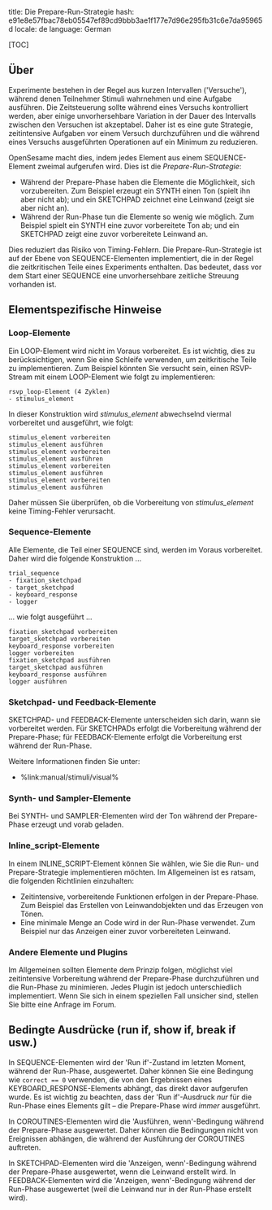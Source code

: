 title: Die Prepare-Run-Strategie
hash: e91e8e57fbac78eb05547ef89cd9bbb3ae1f177e7d96e295fb31c6e7da95965d
locale: de
language: German

[TOC]

## Über

Experimente bestehen in der Regel aus kurzen Intervallen ('Versuche'), während denen Teilnehmer Stimuli wahrnehmen und eine Aufgabe ausführen. Die Zeitsteuerung sollte während eines Versuchs kontrolliert werden, aber einige unvorhersehbare Variation in der Dauer des Intervalls zwischen den Versuchen ist akzeptabel. Daher ist es eine gute Strategie, zeitintensive Aufgaben vor einem Versuch durchzuführen und die während eines Versuchs ausgeführten Operationen auf ein Minimum zu reduzieren.

OpenSesame macht dies, indem jedes Element aus einem SEQUENCE-Element zweimal aufgerufen wird. Dies ist die *Prepare-Run-Strategie*:

- Während der Prepare-Phase haben die Elemente die Möglichkeit, sich vorzubereiten. Zum Beispiel erzeugt ein SYNTH einen Ton (spielt ihn aber nicht ab); und ein SKETCHPAD zeichnet eine Leinwand (zeigt sie aber nicht an).
- Während der Run-Phase tun die Elemente so wenig wie möglich. Zum Beispiel spielt ein SYNTH eine zuvor vorbereitete Ton ab; und ein SKETCHPAD zeigt eine zuvor vorbereitete Leinwand an.

Dies reduziert das Risiko von Timing-Fehlern. Die Prepare-Run-Strategie ist auf der Ebene von SEQUENCE-Elementen implementiert, die in der Regel die zeitkritischen Teile eines Experiments enthalten. Das bedeutet, dass vor dem Start einer SEQUENCE eine unvorhersehbare zeitliche Streuung vorhanden ist.

## Elementspezifische Hinweise

### Loop-Elemente

Ein LOOP-Element wird nicht im Voraus vorbereitet. Es ist wichtig, dies zu berücksichtigen, wenn Sie eine Schleife verwenden, um zeitkritische Teile zu implementieren. Zum Beispiel könnten Sie versucht sein, einen RSVP-Stream mit einem LOOP-Element wie folgt zu implementieren:

~~~text
rsvp_loop-Element (4 Zyklen)
- stimulus_element
~~~

In dieser Konstruktion wird *stimulus_element* abwechselnd viermal vorbereitet und ausgeführt, wie folgt:

~~~text
stimulus_element vorbereiten
stimulus_element ausführen
stimulus_element vorbereiten
stimulus_element ausführen
stimulus_element vorbereiten
stimulus_element ausführen
stimulus_element vorbereiten
stimulus_element ausführen
~~~

Daher müssen Sie überprüfen, ob die Vorbereitung von *stimulus_element* keine Timing-Fehler verursacht.

### Sequence-Elemente

Alle Elemente, die Teil einer SEQUENCE sind, werden im Voraus vorbereitet. Daher wird die folgende Konstruktion ...

~~~text
trial_sequence
- fixation_sketchpad
- target_sketchpad
- keyboard_response
- logger
~~~

... wie folgt ausgeführt ...

~~~text
fixation_sketchpad vorbereiten
target_sketchpad vorbereiten
keyboard_response vorbereiten
logger vorbereiten
fixation_sketchpad ausführen
target_sketchpad ausführen
keyboard_response ausführen
logger ausführen
~~~

### Sketchpad- und Feedback-Elemente

SKETCHPAD- und FEEDBACK-Elemente unterscheiden sich darin, wann sie vorbereitet werden. Für SKETCHPADs erfolgt die Vorbereitung während der Prepare-Phase; für FEEDBACK-Elemente erfolgt die Vorbereitung erst während der Run-Phase.

Weitere Informationen finden Sie unter:

- %link:manual/stimuli/visual%

### Synth- und Sampler-Elemente

Bei SYNTH- und SAMPLER-Elementen wird der Ton während der Prepare-Phase erzeugt und vorab geladen.

### Inline_script-Elemente

In einem INLINE_SCRIPT-Element können Sie wählen, wie Sie die Run- und Prepare-Strategie implementieren möchten. Im Allgemeinen ist es ratsam, die folgenden Richtlinien einzuhalten:

- Zeitintensive, vorbereitende Funktionen erfolgen in der Prepare-Phase. Zum Beispiel das Erstellen von Leinwandobjekten und das Erzeugen von Tönen.
- Eine minimale Menge an Code wird in der Run-Phase verwendet. Zum Beispiel nur das Anzeigen einer zuvor vorbereiteten Leinwand.

### Andere Elemente und Plugins

Im Allgemeinen sollten Elemente dem Prinzip folgen, möglichst viel zeitintensive Vorbereitung während der Prepare-Phase durchzuführen und die Run-Phase zu minimieren. Jedes Plugin ist jedoch unterschiedlich implementiert. Wenn Sie sich in einem speziellen Fall unsicher sind, stellen Sie bitte eine Anfrage im Forum.

## Bedingte Ausdrücke (run if, show if, break if usw.)

In SEQUENCE-Elementen wird der 'Run if'-Zustand im letzten Moment, während der Run-Phase, ausgewertet. Daher können Sie eine Bedingung wie `correct == 0` verwenden, die von den Ergebnissen eines KEYBOARD_RESPONSE-Elements abhängt, das direkt davor aufgerufen wurde. Es ist wichtig zu beachten, dass der 'Run if'-Ausdruck *nur* für die Run-Phase eines Elements gilt – die Prepare-Phase wird *immer* ausgeführt.

In COROUTINES-Elementen wird die 'Ausführen, wenn'-Bedingung während der Prepare-Phase ausgewertet. Daher können die Bedingungen nicht von Ereignissen abhängen, die während der Ausführung der COROUTINES auftreten.

In SKETCHPAD-Elementen wird die 'Anzeigen, wenn'-Bedingung während der Prepare-Phase ausgewertet, wenn die Leinwand erstellt wird. In FEEDBACK-Elementen wird die 'Anzeigen, wenn'-Bedingung während der Run-Phase ausgewertet (weil die Leinwand nur in der Run-Phase erstellt wird).
